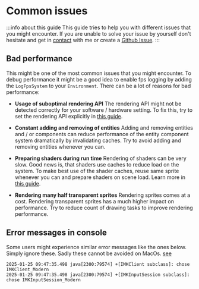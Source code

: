 # Common issues

:::info about this guide
This guide tries to help you with different issues that you might encounter.
If you are unable to solve your issue by yourself don't hesitate and get in [contact](https://screwbox.dev/impressum/)
with me
or create a [Github Issue](https://github.com/srcimon/screwbox/issues).
:::


## Bad performance

This might be one of the most common issues that you might encounter.
To debug performance it might be a good idea to enable fps logging by adding the `LogFpsSystem` to your `Environment`.
There can be a lot of reasons for bad performance:

- **Usage of suboptimal rendering API**
  The rendering API might not be detected correctly for your software / hardware setting.
  To fix this, try to set the rendering API explicitly in
  [this guide](../fundamentals/set-up-your-first-project/index.md#rendering-api).

- **Constant adding and removing of entities**
  Adding and removing entities and / or components can reduce performance of the entity component system dramatically
  by invalidating caches.
  Try to avoid adding and removing entities whenever you can.

- **Preparing shaders during run time**
  Rendering of shaders can be very slow.
  Good news is, that shaders use caches to reduce load on the system.
  To make best use of the shader caches, reuse same sprite whenever you can and prepare shaders on scene load.
  Learn more in [this guide](../core-modules/graphics/index.md#shaders).

- **Rendering many half transparent sprites**
  Rendering sprites comes at a cost.
  Rendering transparent sprites has a much higher impact on performance.
  Try to reduce count of drawing tasks to improve rendering performance.

## Error messages in console

Some users might experience similar error messages like the ones below.
Simply ignore these.
Sadly these cannot be avoided on MacOs.
[see](../fundamentals/set-up-your-first-project/index.md#error-messages-in-console)

``` text
2025-01-25 09:47:35.498 java[2300:79574] +[IMKClient subclass]: chose IMKClient_Modern
2025-01-25 09:47:35.498 java[2300:79574] +[IMKInputSession subclass]: chose IMKInputSession_Modern
```